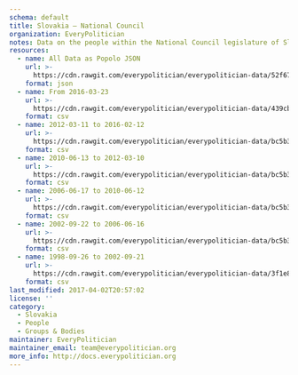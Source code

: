```yaml
---
schema: default
title: Slovakia — National Council
organization: EveryPolitician
notes: Data on the people within the National Council legislature of Slovakia.
resources:
  - name: All Data as Popolo JSON
    url: >-
      https://cdn.rawgit.com/everypolitician/everypolitician-data/52f677fe1c3ce91602811433bda5b7d58722cdd7/data/Slovakia/National_Council/ep-popolo-v1.0.json
    format: json
  - name: From 2016-03-23
    url: >-
      https://cdn.rawgit.com/everypolitician/everypolitician-data/439cb32191484817a534b0103f01f49692eeb465/data/Slovakia/National_Council/term-7.csv
    format: csv
  - name: 2012-03-11 to 2016-02-12
    url: >-
      https://cdn.rawgit.com/everypolitician/everypolitician-data/bc5b3b6f3326f847696ab79fd27bc83b4a4ebe5a/data/Slovakia/National_Council/term-6.csv
    format: csv
  - name: 2010-06-13 to 2012-03-10
    url: >-
      https://cdn.rawgit.com/everypolitician/everypolitician-data/bc5b3b6f3326f847696ab79fd27bc83b4a4ebe5a/data/Slovakia/National_Council/term-5.csv
    format: csv
  - name: 2006-06-17 to 2010-06-12
    url: >-
      https://cdn.rawgit.com/everypolitician/everypolitician-data/bc5b3b6f3326f847696ab79fd27bc83b4a4ebe5a/data/Slovakia/National_Council/term-4.csv
    format: csv
  - name: 2002-09-22 to 2006-06-16
    url: >-
      https://cdn.rawgit.com/everypolitician/everypolitician-data/bc5b3b6f3326f847696ab79fd27bc83b4a4ebe5a/data/Slovakia/National_Council/term-3.csv
    format: csv
  - name: 1998-09-26 to 2002-09-21
    url: >-
      https://cdn.rawgit.com/everypolitician/everypolitician-data/3f1e80bcb72ab7454267295b2d771774fb7770b4/data/Slovakia/National_Council/term-2.csv
    format: csv
last_modified: 2017-04-02T20:57:02
license: ''
category:
  - Slovakia
  - People
  - Groups & Bodies
maintainer: EveryPolitician
maintainer_email: team@everypolitician.org
more_info: http://docs.everypolitician.org
---
```

